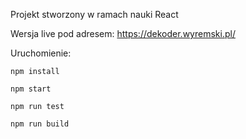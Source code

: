Projekt stworzony w ramach nauki React

Wersja live pod adresem: https://dekoder.wyremski.pl/

Uruchomienie:
```
npm install

npm start

npm run test

npm run build
```
